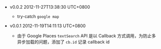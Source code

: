 * v0.0.2 2012-11-27T13:38:30 UTC+0800
  * try-catch `google map`

* v0.0.1 2012-11-19T14:11:13 UTC+0800
  * 由于 Google Places `textSearch` API 是以 Callback
    方式调用，为防止多异步加载的问题，添加了 `cb.id` 记录 callback id
